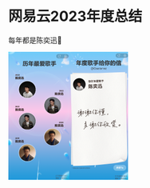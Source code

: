 # 网易云2023年度总结

每年都是陈奕迅🥳

<img src="./assets/image-20231220233736130.png" alt="image-20231220233736130" style="zoom:25%;" /><img src="./assets/image-20231220233746334.png" alt="image-20231220233746334" style="zoom:25%;" />

<gitalk/>

